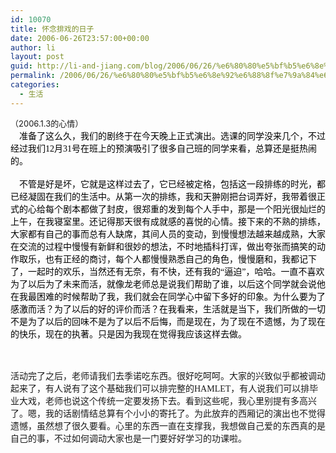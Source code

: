 ```yaml
---
id: 10070
title: 怀念排戏的日子
date: 2006-06-26T23:57:00+00:00
author: li
layout: post
guid: http://li-and-jiang.com/blog/2006/06/26/%e6%80%80%e5%bf%b5%e6%8e%92%e6%88%8f%e7%9a%84%e6%97%a5%e5%ad%90/
permalink: /2006/06/26/%e6%80%80%e5%bf%b5%e6%8e%92%e6%88%8f%e7%9a%84%e6%97%a5%e5%ad%90/
categories:
  - 生活
---
```

<div>
  <font size="2">（2006.1.3的心情）</font>
</div>

<div>
  <font color="#000000"><span style="font-size:10.5pt;font-family:宋体">    准备了这么久，我们的剧终于在今天晚上正式演出。选课的同学没来几个，不过经过我们</span><span lang="EN-US" style="font-size:10.5pt;font-family:'Times New Roman'">12</span><span style="font-size:10.5pt;font-family:宋体">月</span><span lang="EN-US" style="font-size:10.5pt;font-family:'Times New Roman'">31</span><span style="font-size:10.5pt;font-family:宋体">号在班上的预演吸引了很多自己班的同学来看，总算还是挺热闹的。</span></font>
</div>

<div>
  <font color="#000000"><span style="font-size:10.5pt;font-family:宋体"></span></font> 
</div>

<div>
  <font color="#000000"><span style="font-size:10.5pt;font-family:宋体"><span style="font-size:10.5pt;font-family:宋体">    不管是好是坏，它就是这样过去了，它已经被定格，包括这一段排练的时光，都已经凝固在我们的生活中。从第一次的排练，我和天翀刚把台词弄好，我带着很正式的心给每个剧本都做了封皮，很郑重的发到每个人手中，那是一个阳光很灿烂的上午，在我寝室里。还记得那天很有成就感的喜悦的心情。接下来的不熟的排练，大家都有自己的事而总有人缺席，其间人员的变动，到慢慢想法越来越成熟，大家在交流的过程中慢慢有新鲜和很妙的想法，不时地插科打诨，做出夸张而搞笑的动作取乐，也有正经的商讨，每个人都慢慢熟悉自己的角色，慢慢磨和，我都记下了，一起时的欢乐，当然还有无奈，有不快，还有我的“逼迫”，哈哈。一直不喜欢为了以后为了未来而活，就像龙老师总是说我们帮助了谁，以后这个同学就会说他在我最困难的时候帮助了我，我们就会在同学心中留下多好的印象。为什么要为了感激而活？为了以后的好的评价而活？在我看来，生活就是当下，我们所做的一切不是为了以后的回味不是为了以后不后悔，而是现在，为了现在不遗憾，为了现在的快乐，现在的执著。只是因为我现在觉得我应该这样去做。</span></span></font>
</div>

<div>
  <font color="#000000"><span style="font-size:10.5pt;font-family:宋体"><span style="font-size:10.5pt;font-family:宋体"></span></span></font> 
</div>

<div>
  <font color="#000000"><span style="font-size:10.5pt;font-family:宋体"><span style="font-size:10.5pt;font-family:宋体"><br /> </span></span></font> 
  
  <p>
    <span style="font-family:宋体">活动完了之后，老师请我们去季诺吃东西。很好吃呵呵。大家的兴致似乎都被调动起来了，有人说有了这个基础我们可以排完整的</span><span lang="EN-US"><font face="Times New Roman">HAMLET</font></span><span style="font-family:宋体">，有人说我们可以排毕业大戏，老师也说这个传统一定要发扬下去。看到这些呢，我心里别提有多高兴了。嗯，我的话剧情结总算有个小小的寄托了。为此放弃的西厢记的演出也不觉得遗憾，虽然想了很久要看。</span><span style="font-size:10.5pt;font-family:宋体">心里的东西一直在支撑我，我想做自己爱的东西真的是自己的事，不过如何调动大家也是一门要好好学习的功课啦。</span>
  </p>
</div>